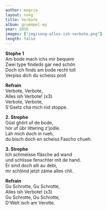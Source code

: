 ```yaml
---
author: mogria
layout: song
title: Verbote
album: gruempel-ep
year: 2016
images: ["img/song-alles-ish-verbote.png"]
length: false
---
```


**Stophe 1**  
Am bode mach ichs mir bequem  
Zwei type findeds gar ned schön  
Doch ich finds am bode recht toll  
Verpiss dich du scheiss proll

**Refrain**  
Verbote, Verbote,  
Alles ish Verbote! (x3)  
Verbote, Verbote,  
S'Gsetz cha mich nid stoppe.

**2. Strophe**  
Güsl ghört uf de bode,  
hör uf übr littering z'jodle.  
Lah mich doch in rueh,  
du bisch doch en scheiss Fascho chueh.

**3. Strophe**  
Ich schmeisse fläsche ad wand  
und schlisse fenschter mit de hand.  
Er sind doch alli au debi,  
mr schlönd jetzt zäme alles chli.

**Refrain**  
Gu Schrotte, Gu Schrotte,  
Alles ish Verbote! (x3)  
Gu Schrotte, Gu Schrotte,  
D'Welt isch am Verotte.

